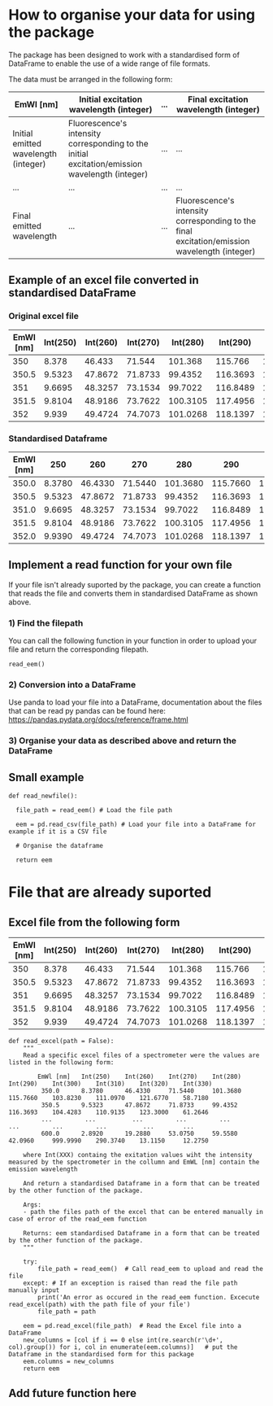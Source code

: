 # How to organise your data for using the package
 
The package has been designed to work with a standardised form of DataFrame to enable the use of a wide range of file formats.

The data must be arranged in the following form:

| EmWl [nm]                                         | Initial excitation wavelength (integer)               | ... | Final excitation wavelength (integer)               |
| -------------------------------------------------- | -------------------------------------------------------------- | --- | -------------------------------------------------------------- |
| Initial emitted wavelength (integer)    | Fluorescence's intensity corresponding to the initial excitation/emission wavelength (integer)                  | ... | ...                                                            |
| ...                                                | ...                                                            | ... | ...                                                            |
| Final emitted wavelength      | ...                                                            | ... |  Fluorescence's intensity corresponding to the final excitation/emission wavelength (integer)                   |



## Example of an excel file converted in standardised DataFrame
### Original excel file 
| EmWl [nm] | Int(250) | Int(260) | Int(270) | Int(280) | Int(290) | Int(300) |
| --------- | -------- | -------- | -------- | -------- | -------- | -------- |
| 350       | 8.378    | 46.433   | 71.544   | 101.368  | 115.766  | 103.823  |
| 350.5     | 9.5323   | 47.8672  | 71.8733  | 99.4352  | 116.3693 | 104.4283 |
| 351       | 9.6695   | 48.3257  | 73.1534  | 99.7022  | 116.8489 | 105.4132 |
| 351.5     | 9.8104   | 48.9186  | 73.7622  | 100.3105 | 117.4956 | 106.5844 |
| 352       | 9.939    | 49.4724  | 74.7073  | 101.0268 | 118.1397 | 107.7044 |

### Standardised Dataframe
| EmWl [nm] | 250     | 260     | 270     | 280     | 290     | 300     |
| --------- | ------- | ------- | ------- | ------- | ------- | ------- |
| 350.0     | 8.3780  | 46.4330 | 71.5440 | 101.3680| 115.7660| 103.8230|
| 350.5     | 9.5323  | 47.8672 | 71.8733 | 99.4352 | 116.3693| 104.4283|
| 351.0     | 9.6695  | 48.3257 | 73.1534 | 99.7022 | 116.8489| 105.4132|
| 351.5     | 9.8104  | 48.9186 | 73.7622 | 100.3105| 117.4956| 106.5844|
| 352.0     | 9.9390  | 49.4724 | 74.7073 | 101.0268| 118.1397| 107.7044|

## Implement a read function for your own file
If your file isn't already suported by the package, you can create a function that reads the file and converts them in standardised DataFrame as shown above.
### 1) Find the filepath
You can call the following function in your function in order to upload your file and return the corresponding filepath. 
```
read_eem()
```
### 2) Conversion into a DataFrame
Use panda to load your file into a DataFrame, documentation about the files that can be read py pandas can be found here: https://pandas.pydata.org/docs/reference/frame.html

### 3) Organise your data as described above and return the DataFrame

## Small example
```
def read_newfile():

  file_path = read_eem() # Load the file path

  eem = pd.read_csv(file_path) # Load your file into a DataFrame for example if it is a CSV file

  # Organise the dataframe

  return eem
```

# File that are already suported

## Excel file from the following form 

| EmWl [nm] | Int(250) | Int(260) | Int(270) | Int(280) | Int(290) | Int(300) |
| --------- | -------- | -------- | -------- | -------- | -------- | -------- |
| 350       | 8.378    | 46.433   | 71.544   | 101.368  | 115.766  | 103.823  |
| 350.5     | 9.5323   | 47.8672  | 71.8733  | 99.4352  | 116.3693 | 104.4283 |
| 351       | 9.6695   | 48.3257  | 73.1534  | 99.7022  | 116.8489 | 105.4132 |
| 351.5     | 9.8104   | 48.9186  | 73.7622  | 100.3105 | 117.4956 | 106.5844 |
| 352       | 9.939    | 49.4724  | 74.7073  | 101.0268 | 118.1397 | 107.7044 |

```
def read_excel(path = False):
    """
    Read a specific excel files of a spectrometer were the values are listed in the following form:

    	EmWl [nm]	Int(250)	Int(260)	Int(270)	Int(280)	Int(290)	Int(300)	Int(310)	Int(320)	Int(330)
         350.0  	8.3780	    46.4330	    71.5440	    101.3680	115.7660	103.8230	111.0970	121.6770	58.7180	
         350.5	    9.5323	    47.8672    	71.8733	    99.4352	    116.3693	104.4283	110.9135	123.3000	61.2646
         ...	     ...	      ...	      ...         ...	      ...	      ...	      ...	       ...	      ...
         600.0	    2.8920	    19.2880	    53.0750	    59.5580	    42.0960    	999.9990	290.3740	13.1150	    12.2750

    where Int(XXX) containg the exitation values wiht the intensity measured by the spectrometer in the collumn and EmWL [nm] contain the emission wavelength

    And return a standardised Dataframe in a form that can be treated by the other function of the package.

    Args:
    - path the files path of the excel that can be entered manually in case of error of the read_eem function
    
    Returns: eem standardised Dataframe in a form that can be treated by the other function of the package.
    """
    
    try:
        file_path = read_eem()  # Call read_eem to upload and read the file
    except: # If an exception is raised than read the file path manually input 
        print('An error as occured in the read_eem function. Excecute read_excel(path) with the path file of your file')
        file_path = path
        
    eem = pd.read_excel(file_path)  # Read the Excel file into a DataFrame
    new_columns = [col if i == 0 else int(re.search(r'\d+', col).group()) for i, col in enumerate(eem.columns)]   # put the Dataframe in the standardised form for this package
    eem.columns = new_columns  
    return eem

```

## Add future function here
